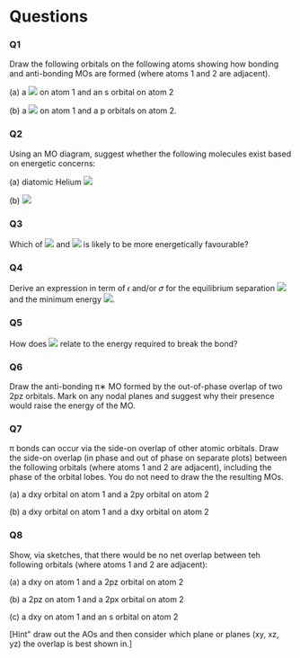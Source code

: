 # Questions

### Q1
Draw the following orbitals on the following atoms showing how bonding and anti-bonding  MOs are formed (where atoms 1 and 2 are adjacent). 

(a) a <img src="https://render.githubusercontent.com/render/math?math=\displaystyle d_{x^2-y^2}"> on atom 1 and an s orbital on atom 2

(b) a <img src="https://render.githubusercontent.com/render/math?math=\displaystyle d_{x^2-y^2}"> on atom 1 and a p orbitals on atom 2. 

### Q2
Using an MO diagram, suggest whether the following molecules exist based on energetic concerns:

(a) diatomic Helium <img src="https://render.githubusercontent.com/render/math?math=\displaystyle He_2">

(b) <img src="https://render.githubusercontent.com/render/math?math=\displaystyle He_{2}^{+}">

### Q3
Which of <img src="https://render.githubusercontent.com/render/math?math=\displaystyle F_2"> and <img src="https://render.githubusercontent.com/render/math?math=\displaystyle F_{2}^{-}"> is likely to be more energetically favourable?

### Q4
Derive an expression in term of 𝜖 and/or 𝜎 for the equilibrium separation <img src="https://render.githubusercontent.com/render/math?math=\displaystyle r_{eq}"> and the minimum energy <img src="https://render.githubusercontent.com/render/math?math=\displaystyle U_{min}">.

### Q5
How does <img src="https://render.githubusercontent.com/render/math?math=\displaystyle U_{min}"> relate to the energy required to break the bond?

### Q6
Draw the anti-bonding π∗ MO formed by the out-of-phase overlap of two 2pz orbitals. Mark on any nodal planes and suggest why their presence would raise the energy of the MO.
 
### Q7
π bonds can occur via the side-on overlap of other atomic orbitals. Draw the side-on overlap (in phase and out of phase on separate plots) between the following orbitals (where atoms 1 and 2 are adjacent), including the phase of the orbital lobes. You do not need to draw the the resulting MOs. 

(a) a dxy orbital on atom 1 and a 2py orbital on atom 2 

(b) a dxy orbital on atom 1 and a dxy  orbital on atom 2 

### Q8
Show, via sketches, that there would be no net overlap between teh following orbitals (where atoms 1 and 2 are adjacent):

(a) a dxy on atom 1 and a 2pz orbital on atom 2

(b) a 2pz on atom 1 and a 2px orbital on atom 2

(c) a dxy on atom 1 and an s orbital on atom 2

[Hint" draw out the AOs and then consider which plane or planes (xy, xz, yz) the overlap is best shown in.]

